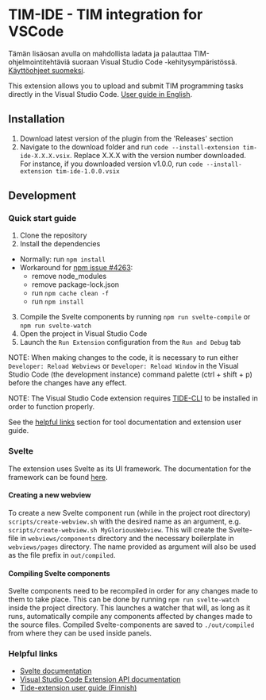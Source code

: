 # TIM-IDE - TIM integration for VSCode

Tämän lisäosan avulla on mahdollista ladata ja palauttaa
TIM-ohjelmointitehtäviä suoraan Visual Studio Code -kehitysympäristössä. 
[Käyttöohjeet suomeksi](https://tim.jyu.fi/view/kurssit/tie/proj/2024/tide/dokumentit/kayttoohjeet/tim-vscode-lisaosan-kayttoohjeet).

This extension allows you to upload and submit TIM programming tasks directly
in the Visual Studio Code. [User guide in English](https://tim.jyu.fi/view/kurssit/tie/proj/2024/tide/dokumentit/kayttoohjeet/tim-vscode-lisaosan-kayttoohjeet/en-US).

## Installation

1. Download latest version of the plugin from the 'Releases' section
2. Navigate to the download folder and run `code --install-extension tim-ide-X.X.X.vsix`. Replace X.X.X with the version number downloaded. For instance, if you downloaded version v1.0.0, run `code --install-extension tim-ide-1.0.0.vsix`

## Development

### Quick start guide

1. Clone the repository
2. Install the dependencies
- Normally: run `npm install`
- Workaround for [npm issue #4263](https://github.com/npm/cli/issues/4263):
    - remove node_modules
    - remove package-lock.json
    - run `npm cache clean -f`
    - run `npm install`
3. Compile the Svelte components by running `npm run svelte-compile` or `npm run svelte-watch`
4. Open the project in Visual Studio Code
5. Launch the `Run Extension` configuration from the `Run and Debug` tab

NOTE: When making changes to the code, it is necessary to run either
`Developer: Reload Webviews` or `Developer: Reload Window` in the Visual Studio
Code (the development instance) command palette (ctrl + shift + p) before the
changes have any effect.

NOTE: The Visual Studio Code extension requires
[TIDE-CLI](https://github.com/TIM-JYU/TIDE-CLI) to be installed in order to
function properly.

See the [helpful links](#helpful-links) section for tool documentation and extension user guide.

### Svelte

The extension uses Svelte as its UI framework. The documentation for the
framework can be found [here](https://svelte.dev/docs/svelte).

#### Creating a new webview

To create a new Svelte component run (while in the project root directory)
`scripts/create-webview.sh` with the desired name as an argument, e.g.
`scripts/create-webview.sh MyGloriousWebview`. This will create the Svelte-file
in `webviews/components` directory and the necessary boilerplate in
`webviews/pages` directory. The name provided as argument will also be used as
the file prefix in `out/compiled`.

#### Compiling Svelte components

Svelte components need to be recompiled in order for any changes made to them
to take place. This can be done by running `npm run svelte-watch` inside the
project directory. This launches a watcher that will, as long as it runs,
automatically compile any components affected by changes made to the source
files. Compiled Svelte-components are saved to `./out/compiled` from where they
can be used inside panels.

### Helpful links

- [Svelte documentation](https://svelte.dev/docs/svelte)
- [Visual Studio Code Extension API documentation](https://code.visualstudio.com/api)
- [Tide-extension user guide (Finnish)](https://tim.jyu.fi/view/kurssit/tie/proj/2024/tide/dokumentit/kayttoohjeet/tim-vscode-lisaosan-kayttoohjeet)
